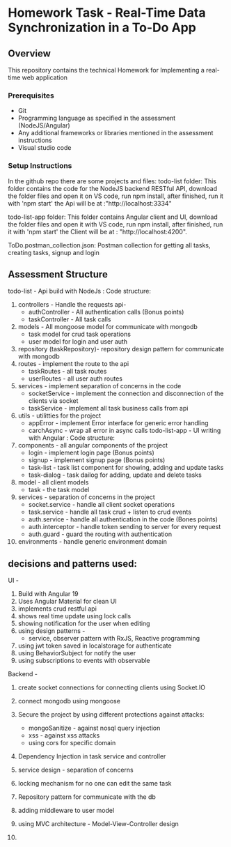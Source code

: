 # Homework Task - Real-Time Data Synchronization in a To-Do App

## Overview

  This repository contains the technical Homework for Implementing a real-time web application 

### Prerequisites
- Git
- Programming language as specified in the assessment (NodeJS/Angular)
- Any additional frameworks or libraries mentioned in the assessment instructions
- Visual studio code

### Setup Instructions
In the github repo there are some projects and files: 
todo-list folder: This folder contains the code for the NodeJS backend RESTful API, download the folder files and open it on VS code,
run npm install, after finished, run it with 'npm start' the Api will be at :"http://localhost:3334"

todo-list-app folder: This folder contains Angular client and UI, download the folder files and open it with VS code,
run npm install, after finished, run it with 'npm start' the Client will be at : "http://localhost:4200".

ToDo.postman_collection.json: Postman collection for getting all tasks, creating tasks, signup and login

## Assessment Structure
todo-list - Api build with NodeJs :
Code structure: 
  1. controllers - Handle the requests api-
     - authController - All authentication calls (Bonus points)
     - taskController - All task calls
  2. models - All mongoose model for communicate with mongodb
     - task model for crud task operations
     - user model for login and user auth
  3. repository (taskRepository)- repository design pattern for communicate with mongodb
  4. routes - implement the route to the api
     - taskRoutes - all task routes
     - userRoutes - all user auth routes
  5. services - implement separation of concerns in the code
     - socketService - implement the connection and disconnection of the clients via socket
     - taskService - implement all task business calls from api
  6. utils - utilitties for the project
     - appError - implement Error interface for generic error handling
     - carchAsync - wrap all error in async calls
todo-list-app - UI writing with Angular :
Code structure:
1. components - all angular components of the project
   - login - implement login page (Bonus points)
   - signup - implement signup page (Bonus points)
   - task-list - task list component for showing, adding and update tasks
   - task-dialog - task dailog for adding, update and delete tasks
2. model - all client models 
   - task - the task model
3. services - separation of concerns in the project
   - socket.service - handle all client socket operations
   - task.service - handle all task crud + listen to crud events
   - auth.service - handle all authentication in the code (Bones points)
   - auth.interceptor - handle token sending to server for every request
   - auth.guard - guard the routing with authentication
4. environments - handle generic environment domain
 
## decisions and patterns used:
UI - 
1. Build with Angular 19
2. Uses Angular Material for clean UI
3. implements crud restful api
4. shows real time update using lock calls
5. showing notification for the user when editing
6. using design patterns -
   - service, observer pattern with RxJS, Reactive programming
7. using jwt token saved in localstorage for authenticate
8. using BehaviorSubject for notify the user
9. using subscriptions to events with observable
    
Backend -
1. create socket connections for connecting clients using Socket.IO
2. connect mongodb using mongoose
3. Secure the project by using different protections against attacks:
   - mongoSanitize - against nosql query injection
   - xss - against xss attacks
   - using cors for specific domain
4. Dependency Injection in task service and controller
5. service design - separation of concerns
6. locking mechanism for no one can edit the same task
7. Repository pattern for communicate with the db
8. adding middleware to user model
9. using MVC architecture - Model-View-Controller design
    
11. 

